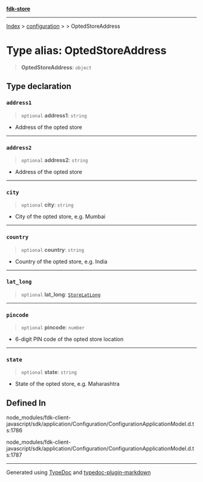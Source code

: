 [**fdk-store**](../../../README.md)
***

[Index](../../../API.md) > [configuration](../../README.md) > [<internal>](../README.md) > OptedStoreAddress

# Type alias: OptedStoreAddress

> **OptedStoreAddress**: `object`

## Type declaration

### `address1`

> `optional` **address1**: `string`

- Address of the opted store

***

### `address2`

> `optional` **address2**: `string`

- Address of the opted store

***

### `city`

> `optional` **city**: `string`

- City of the opted store, e.g. Mumbai

***

### `country`

> `optional` **country**: `string`

- Country of the opted store, e.g. India

***

### `lat_long`

> `optional` **lat\_long**: [`StoreLatLong`](type-alias.StoreLatLong.md)

***

### `pincode`

> `optional` **pincode**: `number`

- 6-digit PIN code of the opted store location

***

### `state`

> `optional` **state**: `string`

- State of the opted store, e.g. Maharashtra

## Defined In

node\_modules/fdk-client-javascript/sdk/application/Configuration/ConfigurationApplicationModel.d.ts:1786

node\_modules/fdk-client-javascript/sdk/application/Configuration/ConfigurationApplicationModel.d.ts:1787

***
Generated using [TypeDoc](https://typedoc.org/) and [typedoc-plugin-markdown](https://www.npmjs.com/package/typedoc-plugin-markdown)
